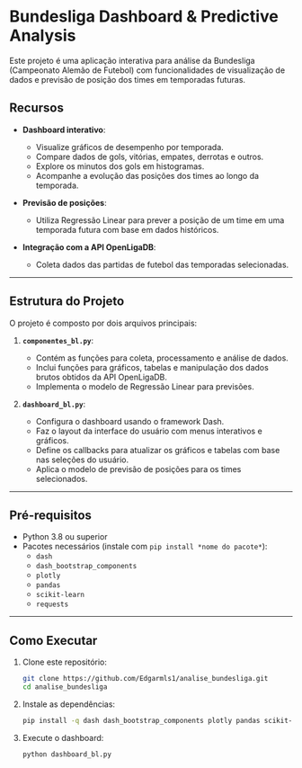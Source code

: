 # Bundesliga Dashboard & Predictive Analysis

Este projeto é uma aplicação interativa para análise da Bundesliga (Campeonato Alemão de Futebol) com funcionalidades de visualização de dados e previsão de posição dos times em temporadas futuras.

## Recursos

- **Dashboard interativo**:
  - Visualize gráficos de desempenho por temporada.
  - Compare dados de gols, vitórias, empates, derrotas e outros.
  - Explore os minutos dos gols em histogramas.
  - Acompanhe a evolução das posições dos times ao longo da temporada.

- **Previsão de posições**:
  - Utiliza Regressão Linear para prever a posição de um time em uma temporada futura com base em dados históricos.

- **Integração com a API OpenLigaDB**:
  - Coleta dados das partidas de futebol das temporadas selecionadas.

---

## Estrutura do Projeto

O projeto é composto por dois arquivos principais:

1. **`componentes_bl.py`**:
   - Contém as funções para coleta, processamento e análise de dados.
   - Inclui funções para gráficos, tabelas e manipulação dos dados brutos obtidos da API OpenLigaDB.
   - Implementa o modelo de Regressão Linear para previsões.

2. **`dashboard_bl.py`**:
   - Configura o dashboard usando o framework Dash.
   - Faz o layout da interface do usuário com menus interativos e gráficos.
   - Define os callbacks para atualizar os gráficos e tabelas com base nas seleções do usuário.
   - Aplica o modelo de previsão de posições para os times selecionados.

---

## Pré-requisitos

- Python 3.8 ou superior
- Pacotes necessários (instale com `pip install *nome do pacote*`):
  - `dash`
  - `dash_bootstrap_components`
  - `plotly`
  - `pandas`
  - `scikit-learn`
  - `requests`

---

## Como Executar

1. Clone este repositório:
   ```bash
   git clone https://github.com/Edgarmls1/analise_bundesliga.git
   cd analise_bundesliga

2. Instale as dependências:
   ```bash
   pip install -q dash dash_bootstrap_components plotly pandas scikit-learn requests

3. Execute o dashboard:
   ```bash
   python dashboard_bl.py
